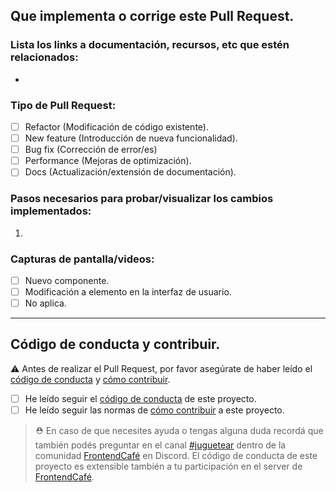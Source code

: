 ## Que implementa o corrige este Pull Request.

<!-- Explicar detalladamente lo que hiciste, o lo que hace este Pull Request. -->

### Lista los links a documentación, recursos, etc que estén relacionados:

- [](url)

### Tipo de Pull Request:

- [ ] Refactor (Modificación de código existente).
- [ ] New feature (Introducción de nueva funcionalidad).
- [ ] Bug fix (Corrección de error/es)
- [ ] Performance (Mejoras de optimización).
- [ ] Docs (Actualización/extensión de documentación).

### Pasos necesarios para probar/visualizar los cambios implementados:

1. <!-- Ejemplo: Ejecutar `yarn install`... -->

### Capturas de pantalla/videos:

- [ ] Nuevo componente. <!-- Incluir capturas de pantalla en diferentes dispositivos -->
- [ ] Modificación a elemento en la interfaz de usuario. <!-- Incluir captura con estado previo y posterior a la modificación. -->
- [ ] No aplica.

---

## Código de conducta y contribuir.

:warning: Antes de realizar el Pull Request, por favor asegúrate de haber leído el [código de conducta](https://github.com/Juguetear/juguetear-web/blob/development/CODE_OF_CONDUCT.md) y [cómo contribuir](https://github.com/Juguetear/juguetear-web/blob/development/CONTRIBUTING.md).

- [ ] He leído seguir el [código de conducta](https://github.com/Juguetear/juguetear-web/blob/development/CODE_OF_CONDUCT.md) de este proyecto.
- [ ] He leído seguir las normas de [cómo contribuir](https://github.com/Juguetear/juguetear-web/blob/development/CONTRIBUTING.md) a este proyecto.

> ⛑️ En caso de que necesites ayuda o tengas alguna duda recordá que también podés preguntar en el canal [#juguetear](https://discord.com/channels/594363964499165194/1035685740409012244) dentro de la comunidad [FrontendCafé](https://discord.com/invite/frontendcafe) en Discord. El código de conducta de este proyecto es extensible también a tu participación en el server de [FrontendCafé](https://discord.com/invite/frontendcafe).
